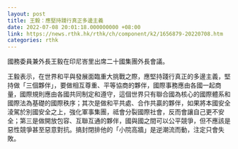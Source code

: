 ```yaml
---
layout: post
title: 王毅：應堅持踐行真正多邊主義
date: 2022-07-08 20:01:18.000000000 +08:00
link: https://news.rthk.hk/rthk/ch/component/k2/1656879-20220708.htm
categories: rthk
---
```


國務委員兼外長王毅在印尼峇里出席二十國集團外長會議。 

王毅表示，在世界和平與發展面臨重大挑戰之際，應堅持踐行真正的多邊主義，堅持做「三個夥伴」，要做相互尊重、平等協商的夥伴，國際事務應由各國一起商量，國際規則應由各國共同制定和遵守，這個世界只有聯合國為核心的國際體系和國際法為基礎的國際秩序；其次是做和平共處、合作共贏的夥伴，如果將本國安全淩駕於別國安全之上，強化軍事集團，祗會分裂國際社會，反而會讓自己更不安全；第三是做開放包容、互聯互通的夥伴，國與國之間可以公平競爭，但不應該是惡性競爭甚至惡意對抗。搞封閉排他的「小院高牆」是逆潮流而動，注定只會失敗。
